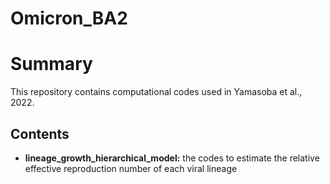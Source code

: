 # Omicron_BA2

# Summary
This repository contains computational codes used in Yamasoba et al., 2022.

## Contents
*  **lineage_growth_hierarchical_model:** the codes to estimate the relative effective reproduction number of each viral lineage

